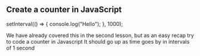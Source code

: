 ## Create a counter in JavaScript
setInterval(() => {
  console.log("Hello");
}, 1000);

We have already covered this in the second lesson, but as an easy recap try to code a counter in Javascript
It should go up as time goes by in intervals of 1 second